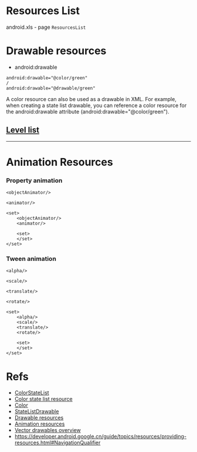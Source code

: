 #  Resources List
android.xls - page `ResourcesList`

# Drawable resources

- android:drawable   
```
android:drawable="@color/green"  
/
android:drawable="@drawable/green"
```

A color resource can also be used as a drawable in XML. For example, when creating a state list drawable, you can reference a color resource for the android:drawable attribute (android:drawable="@color/green").

## [Level list](https://github.com/YingVickyCao/YingVickyCao.github.io/blob/master/doc/android/resource/LevelListDrawable.md#levellistdrawable)

---

# Animation Resources

### Property animation
```
<objectAnimator/>
```

```
<animator/>
```

```
<set>
    <objectAnimator/>
    <animator/>

    <set>
    </set>
</set>

```
### Tween animation

```
<alpha/>
```

```
<scale/>
```

```
<translate/>
```

```
<rotate/>
```

```
<set> 
    <alpha/>
    <scale/>
    <translate/>
    <rotate/>

    <set>
    </set>
</set>
```
# Refs
- [ColorStateList](https://developer.android.google.cn/reference/android/content/res/ColorStateList.html)
- [Color state list resource](https://developer.android.google.cn/guide/topics/resources/color-list-resource.html)
- [Color](https://developer.android.google.cn/guide/topics/resources/more-resources.html#Color)
- [StateListDrawable](https://developer.android.google.cn/reference/android/graphics/drawable/StateListDrawable?hl=en)
- [Drawable resources](https://developer.android.google.cn/guide/topics/resources/drawable-resource.htm)
- [Animation resources](https://developer.android.google.cn/guide/topics/resources/animation-resource.html)
- [Vector drawables overview](https://developer.android.google.cn/guide/topics/graphics/vector-drawable-resources?hl=en)
- https://developer.android.google.cn/guide/topics/resources/providing-resources.html#NavigationQualifier